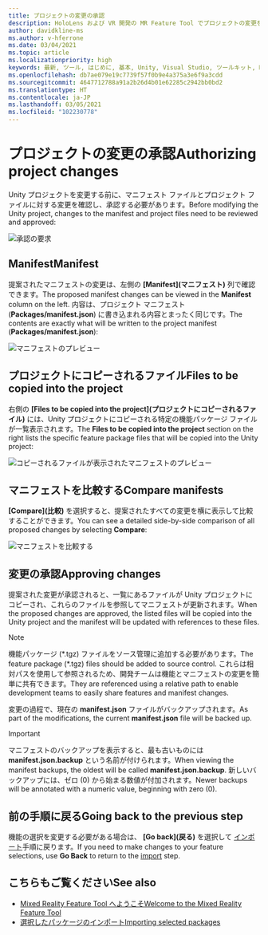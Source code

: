 ```yaml
---
title: プロジェクトの変更の承認
description: HoloLens および VR 開発の MR Feature Tool でプロジェクトの変更を承認する方法について説明します。
author: davidkline-ms
ms.author: v-hferrone
ms.date: 03/04/2021
ms.topic: article
ms.localizationpriority: high
keywords: 最新, ツール, はじめに, 基本, Unity, Visual Studio, ツールキット, Mixed Reality ヘッドセット, Windows Mixed Reality ヘッドセット, 仮想現実ヘッドセット, インストール, Windows, HoloLens, エミュレーター, Unreal, OpenXR
ms.openlocfilehash: db7ae079e19c7739f57f0b9e4a375a3e6f9a3cdd
ms.sourcegitcommit: 4647712788a91a2b26d4b01e62285c2942bb0bd2
ms.translationtype: HT
ms.contentlocale: ja-JP
ms.lasthandoff: 03/05/2021
ms.locfileid: "102230778"
---
```

# <a name="authorizing-project-changes"></a><span data-ttu-id="00985-104">プロジェクトの変更の承認</span><span class="sxs-lookup"><span data-stu-id="00985-104">Authorizing project changes</span></span>

<span data-ttu-id="00985-105">Unity プロジェクトを変更する前に、マニフェスト ファイルとプロジェクト ファイルに対する変更を確認し、承認する必要があります。</span><span class="sxs-lookup"><span data-stu-id="00985-105">Before modifying the Unity project, changes to the manifest and project files need to be reviewed and approved:</span></span>

![承認の要求](images/FeatureToolApprovalRequest.png)

## <a name="manifest"></a><span data-ttu-id="00985-107">Manifest</span><span class="sxs-lookup"><span data-stu-id="00985-107">Manifest</span></span>

<span data-ttu-id="00985-108">提案されたマニフェストの変更は、左側の **[Manifest]\(マニフェスト\)** 列で確認できます。</span><span class="sxs-lookup"><span data-stu-id="00985-108">The proposed manifest changes can be viewed in the **Manifest** column on the left.</span></span> <span data-ttu-id="00985-109">内容は、プロジェクト マニフェスト (**Packages/manifest.json**) に書き込まれる内容とまったく同じです。</span><span class="sxs-lookup"><span data-stu-id="00985-109">The contents are exactly what will be written to the project manifest (**Packages/manifest.json**):</span></span>

![マニフェストのプレビュー](images/ManifestPreview.png)

## <a name="files-to-be-copied-into-the-project"></a><span data-ttu-id="00985-111">プロジェクトにコピーされるファイル</span><span class="sxs-lookup"><span data-stu-id="00985-111">Files to be copied into the project</span></span>

<span data-ttu-id="00985-112">右側の **[Files to be copied into the project]\(プロジェクトにコピーされるファイル\)** には、Unity プロジェクトにコピーされる特定の機能パッケージ ファイルが一覧表示されます。</span><span class="sxs-lookup"><span data-stu-id="00985-112">The **Files to be copied into the project** section on the right lists the specific feature package files that will be copied into the Unity project:</span></span>

![コピーされるファイルが表示されたマニフェストのプレビュー](images/FilesToCopy.png)

## <a name="compare-manifests"></a><span data-ttu-id="00985-114">マニフェストを比較する</span><span class="sxs-lookup"><span data-stu-id="00985-114">Compare manifests</span></span>

<span data-ttu-id="00985-115">**[Compare]\(比較\)** を選択すると、提案されたすべての変更を横に表示して比較することができます。</span><span class="sxs-lookup"><span data-stu-id="00985-115">You can see a detailed side-by-side comparison of all proposed changes by selecting **Compare**:</span></span>

![マニフェストを比較する](images/FeatureToolCompareManifest.png)

## <a name="approving-changes"></a><span data-ttu-id="00985-117">変更の承認</span><span class="sxs-lookup"><span data-stu-id="00985-117">Approving changes</span></span>

<span data-ttu-id="00985-118">提案された変更が承認されると、一覧にあるファイルが Unity プロジェクトにコピーされ、これらのファイルを参照してマニフェストが更新されます。</span><span class="sxs-lookup"><span data-stu-id="00985-118">When the proposed changes are approved, the listed files will be copied into the Unity project and the manifest will be updated with references to these files.</span></span>

> [!NOTE]
> <span data-ttu-id="00985-119">機能パッケージ (\*.tgz) ファイルをソース管理に追加する必要があります。</span><span class="sxs-lookup"><span data-stu-id="00985-119">The feature package (\*.tgz) files should be added to source control.</span></span> <span data-ttu-id="00985-120">これらは相対パスを使用して参照されるため、開発チームは機能とマニフェストの変更を簡単に共有できます。</span><span class="sxs-lookup"><span data-stu-id="00985-120">They are referenced using a relative path to enable development teams to easily share features and manifest changes.</span></span>

 <span data-ttu-id="00985-121">変更の過程で、現在の **manifest.json** ファイルがバックアップされます。</span><span class="sxs-lookup"><span data-stu-id="00985-121">As part of the modifications, the current **manifest.json** file will be backed up.</span></span>

> [!IMPORTANT]
> <span data-ttu-id="00985-122">マニフェストのバックアップを表示すると、最も古いものには **manifest.json.backup** という名前が付けられます。</span><span class="sxs-lookup"><span data-stu-id="00985-122">When viewing the manifest backups, the oldest will be called **manifest.json.backup**.</span></span> <span data-ttu-id="00985-123">新しいバックアップには、ゼロ (0) から始まる数値が付加されます。</span><span class="sxs-lookup"><span data-stu-id="00985-123">Newer backups will be annotated with a numeric value, beginning with zero (0).</span></span>

## <a name="going-back-to-the-previous-step"></a><span data-ttu-id="00985-124">前の手順に戻る</span><span class="sxs-lookup"><span data-stu-id="00985-124">Going back to the previous step</span></span>

<span data-ttu-id="00985-125">機能の選択を変更する必要がある場合は、 **[Go back]\(戻る\)** を選択して [インポート](importing-features.md)手順に戻ります。</span><span class="sxs-lookup"><span data-stu-id="00985-125">If you need to make changes to your feature selections, use **Go Back** to return to the [import](importing-features.md) step.</span></span>

## <a name="see-also"></a><span data-ttu-id="00985-126">こちらもご覧ください</span><span class="sxs-lookup"><span data-stu-id="00985-126">See also</span></span>

- [<span data-ttu-id="00985-127">Mixed Reality Feature Tool へようこそ</span><span class="sxs-lookup"><span data-stu-id="00985-127">Welcome to the Mixed Reality Feature Tool</span></span>](welcome-to-mr-feature-tool.md)
- [<span data-ttu-id="00985-128">選択したパッケージのインポート</span><span class="sxs-lookup"><span data-stu-id="00985-128">Importing selected packages</span></span>](importing-features.md)
